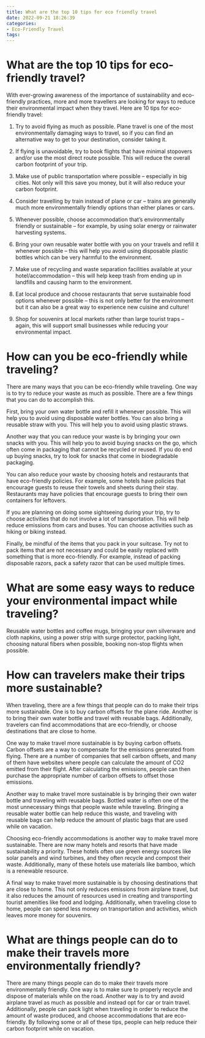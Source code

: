 ```yaml
---
title: What are the top 10 tips for eco friendly travel
date: 2022-09-21 18:26:39
categories:
- Eco-Friendly Travel
tags:
---
```



#  What are the top 10 tips for eco-friendly travel?

With ever-growing awareness of the importance of sustainability and eco-friendly practices, more and more travellers are looking for ways to reduce their environmental impact when they travel. Here are 10 tips for eco-friendly travel:

1. Try to avoid flying as much as possible. Plane travel is one of the most environmentally damaging ways to travel, so if you can find an alternative way to get to your destination, consider taking it.

2. If flying is unavoidable, try to book flights that have minimal stopovers and/or use the most direct route possible. This will reduce the overall carbon footprint of your trip.

3. Make use of public transportation where possible – especially in big cities. Not only will this save you money, but it will also reduce your carbon footprint.

4. Consider travelling by train instead of plane or car – trains are generally much more environmentally friendly options than either planes or cars.

5. Whenever possible, choose accommodation that’s environmentally friendly or sustainable – for example, by using solar energy or rainwater harvesting systems.

6. Bring your own reusable water bottle with you on your travels and refill it whenever possible – this will help you avoid using disposable plastic bottles which can be very harmful to the environment.

7. Make use of recycling and waste separation facilities available at your hotel/accommodation – this will help keep trash from ending up in landfills and causing harm to the environment.

8. Eat local produce and choose restaurants that serve sustainable food options whenever possible – this is not only better for the environment but it can also be a great way to experience new cuisine and culture!

9. Shop for souvenirs at local markets rather than large tourist traps – again, this will support small businesses while reducing your environmental impact.

#  How can you be eco-friendly while traveling?

There are many ways that you can be eco-friendly while traveling. One way is to try to reduce your waste as much as possible. There are a few things that you can do to accomplish this.

First, bring your own water bottle and refill it whenever possible. This will help you to avoid using disposable water bottles. You can also bring a reusable straw with you. This will help you to avoid using plastic straws.

Another way that you can reduce your waste is by bringing your own snacks with you. This will help you to avoid buying snacks on the go, which often come in packaging that cannot be recycled or reused. If you do end up buying snacks, try to look for snacks that come in biodegradable packaging.

You can also reduce your waste by choosing hotels and restaurants that have eco-friendly policies. For example, some hotels have policies that encourage guests to reuse their towels and sheets during their stay. Restaurants may have policies that encourage guests to bring their own containers for leftovers.

If you are planning on doing some sightseeing during your trip, try to choose activities that do not involve a lot of transportation. This will help reduce emissions from cars and buses. You can choose activities such as hiking or biking instead.

Finally, be mindful of the items that you pack in your suitcase. Try not to pack items that are not necessary and could be easily replaced with something that is more eco-friendly. For example, instead of packing disposable razors, pack a safety razor that can be used multiple times.

#  What are some easy ways to reduce your environmental impact while traveling?

Reusable water bottles and coffee mugs, bringing your own silverware and cloth napkins, using a power strip with surge protector, packing light, choosing natural fibers when possible, booking non-stop flights when possible.

#  How can travelers make their trips more sustainable?

When traveling, there are a few things that people can do to make their trips more sustainable. One is to buy carbon offsets for the plane ride. Another is to bring their own water bottle and travel with reusable bags. Additionally, travelers can find accommodations that are eco-friendly, or choose destinations that are close to home.

One way to make travel more sustainable is by buying carbon offsets. Carbon offsets are a way to compensate for the emissions generated from flying. There are a number of companies that sell carbon offsets, and many of them have websites where people can calculate the amount of CO2 emitted from their flight. After calculating the emissions, people can then purchase the appropriate number of carbon offsets to offset those emissions.

Another way to make travel more sustainable is by bringing their own water bottle and traveling with reusable bags. Bottled water is often one of the most unnecessary things that people waste while traveling. Bringing a reusable water bottle can help reduce this waste, and traveling with reusable bags can help reduce the amount of plastic bags that are used while on vacation.

Choosing eco-friendly accommodations is another way to make travel more sustainable. There are now many hotels and resorts that have made sustainability a priority. These hotels often use green energy sources like solar panels and wind turbines, and they often recycle and compost their waste. Additionally, many of these hotels use materials like bamboo, which is a renewable resource.

A final way to make travel more sustainable is by choosing destinations that are close to home. This not only reduces emissions from airplane travel, but it also reduces the amount of resources used in creating and transporting tourist amenities like food and lodging. Additionally, when traveling close to home, people can spend less money on transportation and activities, which leaves more money for souvenirs.

#  What are things people can do to make their travels more environmentally friendly?

There are many things people can do to make their travels more environmentally friendly. One way is to make sure to properly recycle and dispose of materials while on the road. Another way is to try and avoid airplane travel as much as possible and instead opt for car or train travel. Additionally, people can pack light when traveling in order to reduce the amount of waste produced, and choose accommodations that are eco-friendly. By following some or all of these tips, people can help reduce their carbon footprint while on vacation.